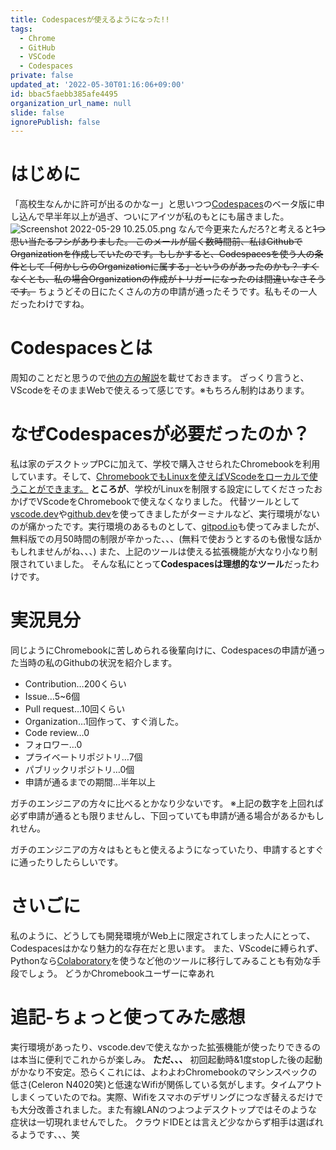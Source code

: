 ```yaml
---
title: Codespacesが使えるようになった!!
tags:
  - Chrome
  - GitHub
  - VSCode
  - Codespaces
private: false
updated_at: '2022-05-30T01:16:06+09:00'
id: bbac5faebb385afe4495
organization_url_name: null
slide: false
ignorePublish: false
---
```

# はじめに
「高校生なんかに許可が出るのかなー」と思いつつ[Codespaces](https://github.co.jp/features/codespaces)のベータ版に申し込んで早半年以上が過ぎ、ついにアイツが私のもとにも届きました。
![Screenshot 2022-05-29 10.25.05.png](https://qiita-image-store.s3.ap-northeast-1.amazonaws.com/0/2449798/25445561-3dcd-14ed-0eef-cea0e718bcb3.png)
なんで今更来たんだろ?と考えると~~1つ思い当たるフシがありました。
このメールが届く数時間前、私はGithubでOrganizationを作成していたのです。もしかすると、Codespacesを使う人の条件として「何かしらのOrganizationに属する」というのがあったのかも？
すくなくとも、私の場合Organizationの作成がトリガーになったのは間違いなさそうです。~~
ちょうどその日にたくさんの方の申請が通ったそうです。私もその一人だったわけですね。

# Codespacesとは
周知のことだと思うので[他の方の解説](https://zenn.dev/dzeyelid/articles/5485cdeb2a1ada)を載せておきます。
ざっくり言うと、VScodeをそのままWebで使えるって感じです。※もちろん制約はあります。

# なぜCodespacesが必要だったのか？
私は家のデスクトップPCに加えて、学校で購入させられたChromebookを利用しています。そして、[ChromebookでもLinuxを使えばVScodeをローカルで使うことができます。](https://forest.watch.impress.co.jp/docs/serial/yajiuma/1286826.html)
**ところが**、学校がLinuxを制限する設定にしてくださったおかげでVScodeをChromebookで使えなくなりました。
代替ツールとして[vscode.dev](https://vscode.dev/)や[github.dev](https://github.dev/)を使ってきましたがターミナルなど、実行環境がないのが痛かったです。実行環境のあるものとして、[gitpod.io](https://gitpod.io/)も使ってみましたが、無料版での月50時間の制限が辛かった、、、(無料で使おうとするのも傲慢な話かもしれませんがね、、、)
また、上記のツールは使える拡張機能が大なり小なり制限されていました。
そんな私にとって**Codespacesは理想的なツール**だったわけです。

# 実況見分
同じようにChromebookに苦しめられる後輩向けに、Codespacesの申請が通った当時の私のGithubの状況を紹介します。
* Contribution…200くらい
* Issue…5~6個
* Pull request…10回くらい
* Organization…1回作って、すぐ消した。
* Code review…0
* フォロワー…0
* プライベートリポジトリ…7個
* パブリックリポジトリ…0個
* 申請が通るまでの期間…半年以上

ガチのエンジニアの方々に比べるとかなり少ないです。 ※上記の数字を上回れば必ず申請が通るとも限りませんし、下回っていても申請が通る場合があるかもしれせん。

ガチのエンジニアの方々はもともと使えるようになっていたり、申請するとすぐに通ったりしたらしいです。
# さいごに
私のように、どうしても開発環境がWeb上に限定されてしまった人にとって、Codespacesはかなり魅力的な存在だと思います。
また、VScodeに縛られず、Pythonなら[Colaboratory](https://colab.research.google.com/?hl=ja)を使うなど他のツールに移行してみることも有効な手段でしょう。
どうかChromebookユーザーに幸あれ

# 追記-ちょっと使ってみた感想
実行環境があったり、vscode.devで使えなかった拡張機能が使ったりできるのは本当に便利でこれからが楽しみ。
**ただ、、、**
初回起動時&1度stopした後の起動がかなり不安定。恐らくこれには、よわよわChromebookのマシンスペックの低さ(Celeron N4020笑)と低速なWifiが関係している気がします。タイムアウトしまくっていたのでね。実際、Wifiをスマホのデザリングにつなぎ替えるだけでも大分改善されました。また有線LANのつよつよデスクトップではそのような症状は一切現れませんでした。
クラウドIDEとは言えど少なからず相手は選ばれるようです、、、笑
